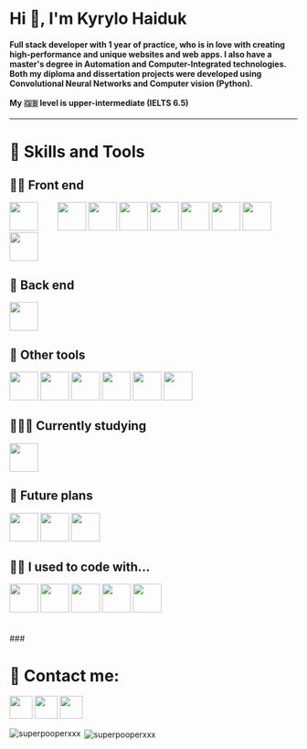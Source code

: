 <h1>Hi 👋, I'm Kyrylo Haiduk</h1>
<h4>Full stack developer with 1 year of practice, who is in love with creating high-performance and unique websites and web apps. I also have a master's degree in Automation and Computer-Integrated technologies. Both my diploma and dissertation projects were developed using Convolutional Neural Networks and Computer vision (Python). 

  <br>
  <br>
  My 🇬🇧 level is upper-intermediate (IELTS 6.5)
</h4>

---

<h1>💎 Skills and Tools</h1>
<h2>🧚‍♀️ Front end</h2>
<div>
  <img width="50px" style="margin-right: 30px;" src="https://cdn.jsdelivr.net/gh/devicons/devicon/icons/html5/html5-original.svg" />
  <img width="50px" src="https://cdn.jsdelivr.net/gh/devicons/devicon/icons/css3/css3-plain.svg" />
  <img width="50px" src="https://cdn.jsdelivr.net/gh/devicons/devicon/icons/sass/sass-original.svg" />
  <img width="50px" src="https://cdn.jsdelivr.net/gh/devicons/devicon/icons/bootstrap/bootstrap-plain.svg" />
  <img width="50px" src="https://cdn.jsdelivr.net/gh/devicons/devicon/icons/javascript/javascript-original.svg" />
  <img width="50px" src="https://cdn.jsdelivr.net/gh/devicons/devicon/icons/typescript/typescript-original.svg" />
  <img width="50px" src="https://cdn.jsdelivr.net/gh/devicons/devicon/icons/react/react-original.svg" />
  <img width="50px" src="https://cdn.jsdelivr.net/gh/devicons/devicon/icons/redux/redux-original.svg" />
  <img width="50px" src="https://seeklogo.com/images/G/greensock-gsap-icon-logo-13BB451E88-seeklogo.com.png" />
</div>
<h2>🫡 Back end</h2>
<div>
  <img width="50px" src="https://cdn.jsdelivr.net/gh/devicons/devicon/icons/nodejs/nodejs-original.svg" />
</div>
<h2>🤖 Other tools</h2>
<div>
  <img width="50px" src="https://cdn.jsdelivr.net/gh/devicons/devicon/icons/git/git-plain.svg" />
  <img width="50px" src="https://img.icons8.com/glyph-neue/64/FFFFFF/github.png"/>
  <img width="50px" src="https://cdn.jsdelivr.net/gh/devicons/devicon/icons/npm/npm-original-wordmark.svg" />
  <img width="50px" src="https://cdn.jsdelivr.net/gh/devicons/devicon/icons/vscode/vscode-original.svg" />
  <img width="50px" src="https://cdn.jsdelivr.net/gh/devicons/devicon/icons/figma/figma-original.svg" />
  <img width="50px" src="https://cdn.jsdelivr.net/gh/devicons/devicon/icons/photoshop/photoshop-plain.svg" />
</div>
<h2>👨🏻‍🎓 Currently studying</h2>
<div>
  <img width="50px" src="https://cdn.jsdelivr.net/gh/devicons/devicon/icons/nodejs/nodejs-original.svg" />
</div>
<h2>🔮 Future plans</h2>
<div>
  <img width="50px" src="https://cdn.jsdelivr.net/gh/devicons/devicon/icons/angularjs/angularjs-plain.svg" />
  <img width="50px" src="https://cdn.jsdelivr.net/gh/devicons/devicon/icons/vuejs/vuejs-original.svg" />
  <img width="50px" src="https://cdn.jsdelivr.net/gh/devicons/devicon/icons/express/express-original.svg" />      
</div>
<h2>👴🏻 I used to code with...</h2>
<div>
  <img width="50px" src="https://cdn.jsdelivr.net/gh/devicons/devicon/icons/matlab/matlab-original.svg" />
  <img width="50px" src="https://cdn.jsdelivr.net/gh/devicons/devicon/icons/python/python-original.svg" />
  <img width="50px" src="https://cdn.jsdelivr.net/gh/devicons/devicon/icons/tensorflow/tensorflow-original.svg" />
  <img width="50px" src="https://cdn.jsdelivr.net/gh/devicons/devicon/icons/opencv/opencv-original.svg" />
  <img width="50px" src="https://cdn.jsdelivr.net/gh/devicons/devicon/icons/pandas/pandas-original-wordmark.svg" />
</div>
<br>
<br>
###
<h1>🥳 Contact me:</h1>
<a href="mailto:haidukwork@gmail.com"><img width="40px" src="https://img.icons8.com/color/96/null/gmail--v1.png"/></a>
<a href="https://www.linkedin.com/in/kyrylo-haiduk/"><img width="40px" src="https://cdn.jsdelivr.net/gh/devicons/devicon/icons/linkedin/linkedin-original.svg" /></a>
<a href="https://t.me/haidukwork"><img width="40px" src="https://img.icons8.com/color/96/null/telegram-app--v1.png"/></a>




<p><img align="left" src="https://github-readme-stats.vercel.app/api/top-langs?username=superpooperxxx&show_icons=true&locale=en&layout=compact" alt="superpooperxxx" /></p>

<p>&nbsp;<img align="center" src="https://github-readme-stats.vercel.app/api?username=superpooperxxx&show_icons=true&locale=en" alt="superpooperxxx" /></p>
